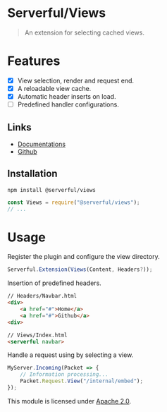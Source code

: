 
# Serverful/Views

> An extension for selecting cached views.


# Features
* [x] View selection, render and request end.
* [x] A reloadable view cache.
* [x] Automatic header inserts on load.
* [ ] Predefined handler configurations.

## Links
* [Documentations](https://github.com/ServerfulArch/Views/blob/master/Documentation/Index.md)
* [Github](https://github.com/Serverful/Views)

## Installation
`npm install @serverful/views`
```js
const Views = require("@serverful/views");
// ...
```


# Usage
Register the plugin and configure the view directory.
```js
Serverful.Extension(Views(Content, Headers?));
```

Insertion of predefined headers.
```html
// Headers/Navbar.html
<div>
    <a href="#">Home</a>
    <a href="#">Github</a>
<div>

// Views/Index.html
<serverful navbar>
```

Handle a request using by selecting a view.
```js
MyServer.Incoming(Packet => {
    // Information processing...
    Packet.Request.View("/internal/embed");
});
```


This module is licensed under [Apache 2.0](http://www.apache.org/licenses/LICENSE-2.0).
